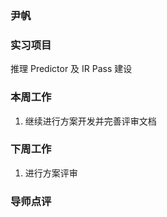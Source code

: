 ### 尹帆

### 实习项目

推理 Predictor 及 IR Pass 建设

### 本周工作

1. 继续进行方案开发并完善评审文档

### 下周工作

1. 进行方案评审

### 导师点评
